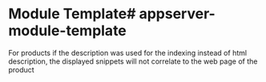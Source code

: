 # Module Template# appserver-module-template


For products if the description was used for the indexing instead of html description, the displayed snippets will not correlate to the web page of the product